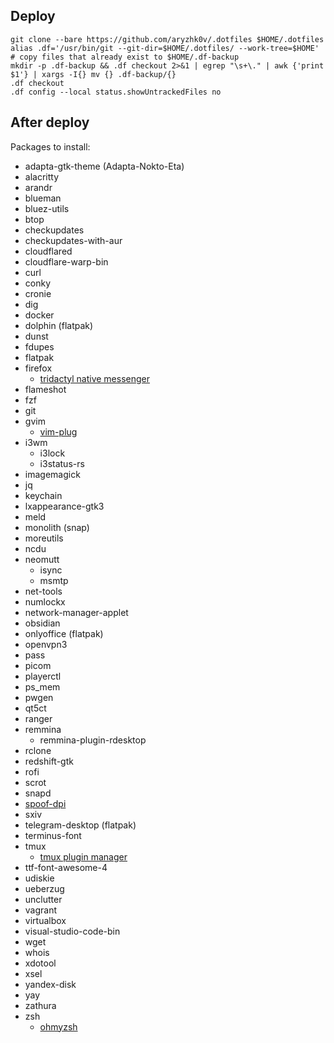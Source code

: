 ## Deploy

```
git clone --bare https://github.com/aryzhk0v/.dotfiles $HOME/.dotfiles
alias .df='/usr/bin/git --git-dir=$HOME/.dotfiles/ --work-tree=$HOME'
# copy files that already exist to $HOME/.df-backup
mkdir -p .df-backup && .df checkout 2>&1 | egrep "\s+\." | awk {'print $1'} | xargs -I{} mv {} .df-backup/{}
.df checkout
.df config --local status.showUntrackedFiles no
```
## After deploy

Packages to install:

- adapta-gtk-theme (Adapta-Nokto-Eta)
- alacritty
- arandr
- blueman
- bluez-utils
- btop
- checkupdates
- checkupdates-with-aur
- cloudflared
- cloudflare-warp-bin
- curl
- conky
- cronie
- dig
- docker
- dolphin (flatpak)
- dunst
- fdupes
- flatpak
- firefox
    - [tridactyl native messenger](https://github.com/tridactyl/native_messenger)
- flameshot
- fzf
- git
- gvim
    - [vim-plug](https://github.com/junegunn/vim-plug)
- i3wm
    - i3lock
    - i3status-rs
- imagemagick
- jq
- keychain
- lxappearance-gtk3
- meld
- monolith (snap)
- moreutils
- ncdu
- neomutt
    - isync
    - msmtp
- net-tools
- numlockx
- network-manager-applet
- obsidian
- onlyoffice (flatpak)
- openvpn3
- pass
- picom
- playerctl
- ps_mem
- pwgen
- qt5ct
- ranger
- remmina
    - remmina-plugin-rdesktop
- rclone
- redshift-gtk
- rofi
- scrot
- snapd
- [spoof-dpi](https://github.com/xvzc/SpoofDPI)
- sxiv
- telegram-desktop (flatpak)
- terminus-font
- tmux
    - [tmux plugin manager](https://github.com/tmux-plugins/tpm)
- ttf-font-awesome-4
- udiskie
- ueberzug
- unclutter
- vagrant
- virtualbox
- visual-studio-code-bin
- wget
- whois
- xdotool
- xsel
- yandex-disk
- yay
- zathura
- zsh
    - [ohmyzsh](https://github.com/ohmyzsh/ohmyzsh)
